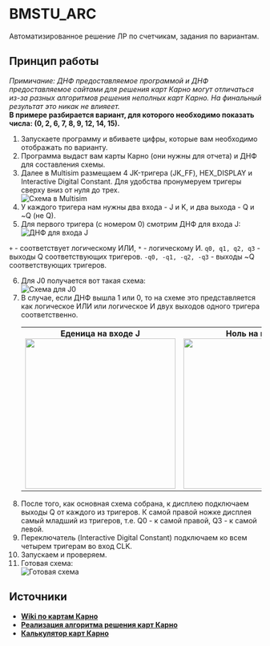 # BMSTU_ARC
Автоматизированное решение ЛР по счетчикам, задания по вариантам.

## Принцип работы
_Примичание: ДНФ предоставляемое программой и ДНФ предоставляемое сайтами для решения карт Карно могут отличаться из-за разных алгоритмов решения неполных карт Карно. На финальный результат это никак не влияеет._ <br>
__В примере разбирается вариант, для которого необходимо показать числа: (0, 2, 6, 7, 8, 9, 12, 14, 15).__
<ol>
    <li>Запускаете программу и вбиваете цифры, которые вам необходимо отображать по варианту.</li>
    <li>Программа выдаст вам карты Карно (они нужны для отчета) и ДНФ для составления схемы.</li>
    <li>Далее в Multisim размещаем 4 JK-тригера (JK_FF), HEX_DISPLAY и Interactive Digital Constant. Для удобства пронумеруем тригеры сверху вниз от нуля до трех.</li>
    <img src="https://github.com/HanSoloCh/BMSTU_ARC/assets/104909267/98d50300-32ba-499f-bb9f-b1ffcb90efa0" alt="Схема в Multisim">
    <li>У каждого тригера нам нужны два входа - J и K, и два выхода - Q и ~Q (не Q).</li>
    <li>Для первого тригера (с номером 0) смотрим ДНФ для входа J:</li>
    <img src="https://github.com/HanSoloCh/BMSTU_ARC/assets/104909267/588ac92f-44b9-474d-aefa-0821a02abec9" alt="ДНФ для входа J">
</ol>

  ``+`` - соответствует логическому ИЛИ, ``*`` - логическому И. ``q0, q1, q2, q3`` - выходы Q соответствующих тригеров. ``-q0, -q1, -q2, -q3`` - выходы ~Q соответствующих тригеров.
    
<ol start="6">
    <li>Для J0 получается вот такая схема:</li>
    <img src="https://github.com/HanSoloCh/BMSTU_ARC/assets/104909267/7e95f4d4-9809-4fd8-917c-13bfd4f2c510" alt="Схема для J0">
    <li>В случае, если ДНФ вышла 1 или 0, то на схеме это представляется как логическое ИЛИ или логическое И двух выходов одного тригера соответственно.
    <table style="width: 100%;">
      <tr>
        <td style="text-align: center;">
          <b>Еденица на входе J</b><br>
          <img src="https://github.com/HanSoloCh/BMSTU_ARC/assets/104909267/895d823c-d636-4885-b02d-16ebd0c8d4b6" style="width: 300px;">
        </td>
        <td style="text-align: center;">
          <b>Ноль на входе J</b><br>
          <img src="https://github.com/HanSoloCh/BMSTU_ARC/assets/104909267/75a15bfe-6a0d-4654-975f-11f1a4a42f67" style="width: 300px;">
        </td>
      </tr>
    </table>
    </li>
    <li>После того, как основная схема собрана, к дисплею подключаем выходы Q от каждого из тригеров. К самой правой ножке дисплея самый младший из тригеров, т.е. Q0 - к самой правой, Q3 - к самой левой.</li>
    <li>Переключатель (Interactive Digital Constant) подключаем ко всем четырем тригерам во вход CLK.</li>
    <li>Запускаем и проверяем.</li>
    <li>Готовая схема: </li>
    <img src="https://github.com/HanSoloCh/BMSTU_ARC/assets/104909267/b21981d0-c849-42f6-80c8-c39ecd5061ba" alt="Готовая схема"> 
</ol>

## Источники
- [__Wiki по картам Карно__](https://ru.wikipedia.org/wiki/%D0%9A%D0%B0%D1%80%D1%82%D0%B0_%D0%9A%D0%B0%D1%80%D0%BD%D0%BE)
- [__Реализация алгоритма решения карт Карно__](https://github.com/zhcHoward/Kmap)
- [__Калькулятор карт Карно__](https://sublime.tools/ru/karta-karno)
